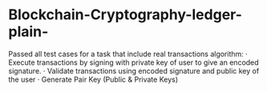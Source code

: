 # Blockchain-Cryptography-ledger-plain-

Passed all test cases for a task that include real transactions algorithm:
·	Execute transactions by signing with private key of user to give an encoded signature.
·	Validate transactions using encoded signature and public key of the user 
·	Generate Pair Key (Public & Private Keys)

